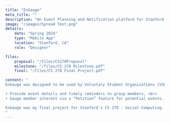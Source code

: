 ```yaml
---
title: "EnGauge"
meta_title: ""
description: "An Event Planning and Notification platform for Stanford students."
image: "/images/Spread Test.png"
details: 
    date: "Spring 2024"
    type: "Mobile App"
    location: "Stanford, CA"
    role: "Designer"

files:
    proposal: "/files/CS278Proposal"
    milestone: "/files/CS 278 Milestone.pdf"
    final: "/files/CS 278 Final Project.pdf"

content: "
EnGauge was deisgned to be used by Voluntary Student Organizations (VSOs), dorms, and social groups on Stanford’s campus. On a high level, EnGauge is a platform that allows groups to: <br> <br>

• Provide event details and timely reminders to group members, <br>
• Gauge member interest via a “Petition” feature for potential events. <br> <br>

EnGauge was my final project for Stanford's CS 278 - Social Computing. View the final report on the right.
"
---
```

